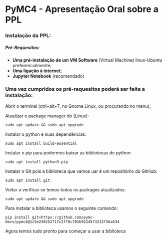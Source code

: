 # PyMC4 - Apresentação Oral sobre a PPL

### Instalação da PPL:
##### Pré-Requesitos:

* **Uma pré-instalação de um VM Software** (Virtual Machine) linux-Ubuntu preferencialmente;
* **Uma ligação à internet**;
* **Jupyter Notebook** (recomendado)


### Uma vez cumpridos os pré-requesitos poderá ser feita a instalação:
Abrir o terminal (ctrl+alt+T, no Gnome Linux, ou procurando no menu);

Atualizar o package manager do (Linux):

	sudo apt update && sudo apt upgrade

Instalar o python e suas dependências:	

	sudo apt install build-essential

Instalar o pip para podermos baixar as bibliotecas de python:

	sudo apt install python3-pip
	
Instalar o Git pois a biblioteca que vamos uar é um repositóriio do GitHub:

	sudo apt install git 

Voltar a verificar se temos todos os packages atualizados:

	sudo apt update && sudo apt upgrade

Para instalar a biblioteca usamos o seguinte comando:
	
	pip install git+https://github.com/pymc-devs/pymc4@1c5e23825271fc2ff0c701b9224573212f56a534

Agora temos tudo pronto para começar a usar a biblioteca 
